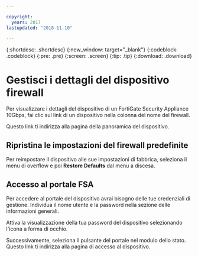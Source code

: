 ```yaml
---

copyright:
  years: 2017
lastupdated: "2018-11-10"

---
```


{:shortdesc: .shortdesc}
{:new_window: target="_blank"}
{:codeblock: .codeblock}
{:pre: .pre}
{:screen: .screen}
{:tip: .tip}
{:download: .download}

# Gestisci i dettagli del dispositivo firewall

Per visualizzare i dettagli del dispositivo di un FortiGate Security Appliance 10Gbps, fai clic sul link di un dispositivo nella colonna del nome del firewall. 

Questo link ti indirizza alla pagina della panoramica del dispositivo.

## Ripristina le impostazioni del firewall predefinite

Per reimpostare il dispositivo alle sue impostazioni di fabbrica, seleziona il menu di overflow e poi **Restore Defaults** dal menu a discesa.

## Accesso al portale FSA

Per accedere al portale del dispositivo avrai bisogno delle tue credenziali di gestione. Individua il nome utente e la password nella sezione delle informazioni generali. 

Attiva la visualizzazione della tua password del dispositivo selezionando l'icona a forma di occhio.

Successivamente, seleziona il pulsante del portale nel modulo dello stato. Questo link ti indirizza alla pagina di accesso al dispositivo.
